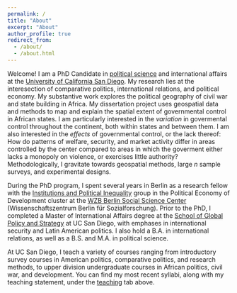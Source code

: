 ```yaml
---
permalink: /
title: "About"
excerpt: "About"
author_profile: true
redirect_from: 
  - /about/
  - /about.html
---
```


Welcome! I am a PhD Candidate in [political science](https://polisci.ucsd.edu) and international affairs at the [University of California San Diego](https://www.ucsd.edu).  My research lies at the interesection of comparative politics, international relations, and political economy.  My substantive work explores the political geography of civil war and state building in Africa.  My dissertation project uses geospatial data and methods to map and explain the spatial extent of governmental control in African states.  I am particularly interested in the _variation_ in govermental control throughout the continent, both within states and between them. I am also interested in the _effects_ of governmental control, or the lack thereof: How do patterns of welfare, security, and market activity differ in areas controlled by the center compared to areas in which the goverment either lacks a monopoly on violence, or exercises little authority? Methodologically, I gravitate towards geospatial methods, large _n_ sample surveys, and experimental designs.

During the PhD program, I spent several years in Berlin as a research fellow with the [Institutions and Political Inequality](https://www.wzb.eu/en/research/political-economy-of-development/institutions-and-political-inequality) group in the Political Economy of Development cluster at the [WZB Berlin Social Science Center](https://www.wzb.eu/en) (Wissenschaftszentrum Berlin für Sozialforschung).  Prior to the PhD, I completed a Master of International Affairs degree at the [School of Global Policy and Strategy](https://gps.ucsd.edu) at UC San Diego, with emphases in international security and Latin American politics.  I also hold a B.A. in international relations, as well as a B.S. and M.A. in political science.

At UC San Diego, I teach a variety of courses ranging from introductory survey courses in American politics, comparative politics, and research methods, to upper division undergraduate courses in African politics, civil war, and development. You can find my most recent syllabi, along with my teaching statement, under the [teaching](teaching) tab above.
